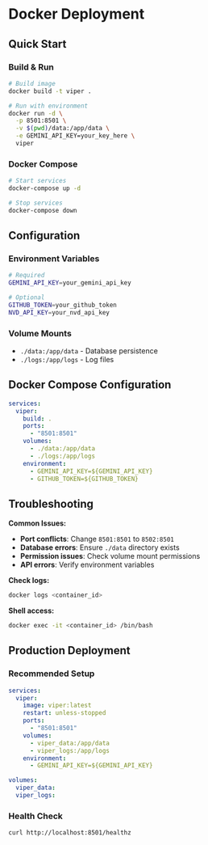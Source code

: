# Docker Deployment

## Quick Start

### Build & Run
```bash
# Build image
docker build -t viper .

# Run with environment
docker run -d \
  -p 8501:8501 \
  -v $(pwd)/data:/app/data \
  -e GEMINI_API_KEY=your_key_here \
  viper
```

### Docker Compose
```bash
# Start services
docker-compose up -d

# Stop services
docker-compose down
```

## Configuration

### Environment Variables
```bash
# Required
GEMINI_API_KEY=your_gemini_api_key

# Optional
GITHUB_TOKEN=your_github_token
NVD_API_KEY=your_nvd_api_key
```

### Volume Mounts
- `./data:/app/data` - Database persistence
- `./logs:/app/logs` - Log files

## Docker Compose Configuration

```yaml
services:
  viper:
    build: .
    ports:
      - "8501:8501"
    volumes:
      - ./data:/app/data
      - ./logs:/app/logs
    environment:
      - GEMINI_API_KEY=${GEMINI_API_KEY}
      - GITHUB_TOKEN=${GITHUB_TOKEN}
```

## Troubleshooting

**Common Issues:**

- **Port conflicts**: Change `8501:8501` to `8502:8501`
- **Database errors**: Ensure `./data` directory exists
- **Permission issues**: Check volume mount permissions
- **API errors**: Verify environment variables

**Check logs:**
```bash
docker logs <container_id>
```

**Shell access:**
```bash
docker exec -it <container_id> /bin/bash
```

## Production Deployment

### Recommended Setup
```yaml
services:
  viper:
    image: viper:latest
    restart: unless-stopped
    ports:
      - "8501:8501"
    volumes:
      - viper_data:/app/data
      - viper_logs:/app/logs
    environment:
      - GEMINI_API_KEY=${GEMINI_API_KEY}

volumes:
  viper_data:
  viper_logs:
```

### Health Check
```bash
curl http://localhost:8501/healthz
```
